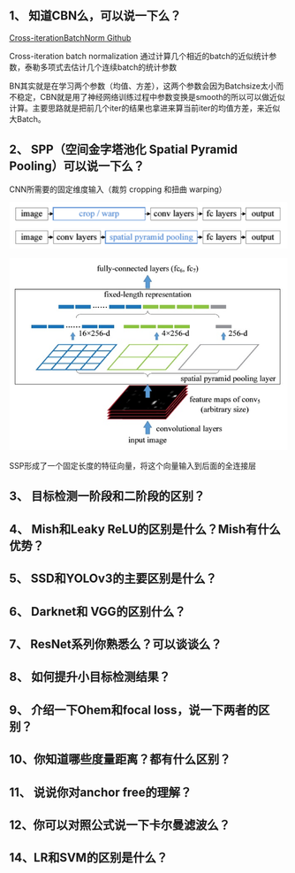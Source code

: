 ## 1、 知道CBN么，可以说一下么？

[Cross-iterationBatchNorm Github](https://github.com/Howal/Cross-iterationBatchNorm)

Cross-iteration batch normalization  通过计算几个相近的batch的近似统计参数，泰勒多项式去估计几个连续batch的统计参数

BN其实就是在学习两个参数（均值、方差），这两个参数会因为Batchsize太小而不稳定，CBN就是用了神经网络训练过程中参数变换是smooth的所以可以做近似计算。主要思路就是把前几个iter的结果也拿进来算当前iter的均值方差，来近似大Batch。

## 2、 SPP（空间金字塔池化 Spatial Pyramid Pooling）可以说一下么？

CNN所需要的固定维度输入（裁剪 cropping 和扭曲 warping）

![image-20200702110045889](image/image-20200702110045889.png)

![img](image/v2-8f9e92d29e2c92b600f6188a3702868a_b.jpg)

SSP形成了一个固定长度的特征向量，将这个向量输入到后面的全连接层

## 3、 目标检测一阶段和二阶段的区别？

## 4、 Mish和Leaky ReLU的区别是什么？Mish有什么优势？

## 5、 SSD和YOLOv3的主要区别是什么？

## 6、 Darknet和 VGG的区别什么？

## 7、 ResNet系列你熟悉么？可以谈谈么？

## 8、 如何提升小目标检测结果？

## 9、 介绍一下Ohem和focal loss，说一下两者的区别？

## 10、你知道哪些度量距离？都有什么区别？

## 11、 说说你对anchor free的理解？

## 12、你可以对照公式说一下卡尔曼滤波么？

## 14、LR和SVM的区别是什么？

